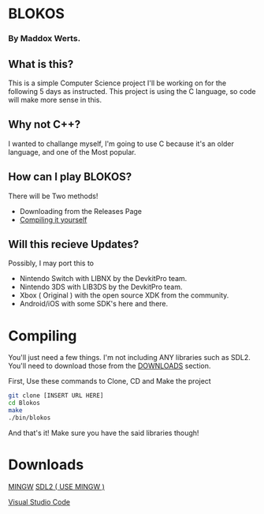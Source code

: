 # BLOKOS #
### By Maddox Werts. ###

## What is this? ##
This is a simple Computer Science project I'll be working on
for the following 5 days as instructed. This project is using
the C language, so code will make more sense in this.

## Why not C++? ##
I wanted to challange myself, I'm going to use C because 
it's an older language, and one of the Most popular.

## How can I play BLOKOS? ##
There will be Two methods!
- Downloading from the Releases Page
- [Compiling it yourself](#compiling)

## Will this recieve Updates? ##
Possibly, I may port this to 
- Nintendo Switch with LIBNX by the DevkitPro team.
- Nintendo 3DS with LIB3DS by the DevkitPro team.
- Xbox ( Original ) with the open source XDK from the community.
- Android/iOS with some SDK's here and there.

# Compiling #
You'll just need a few things. I'm not including ANY libraries
such as SDL2. You'll need to download those from the
[DOWNLOADS](#downloads) section.

First, Use these commands to Clone, CD and Make the project
```bash
git clone [INSERT URL HERE]
cd Blokos
make
./bin/blokos
```

And that's it! Make sure you have the said libraries though!

# Downloads #
[MINGW](https://sourceforge.net/projects/mingw/)
[SDL2 ( USE MINGW )](http://libsdl.org/download-2.0.php)

[Visual Studio Code](https://code.visualstudio.com/)
